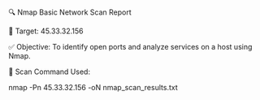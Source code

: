 🔍 Nmap Basic Network Scan Report

🎯 Target: 45.33.32.156

✅ Objective:
To identify open ports and analyze services on a host using Nmap.




📂 Scan Command Used:

nmap -Pn 45.33.32.156 -oN nmap_scan_results.txt
